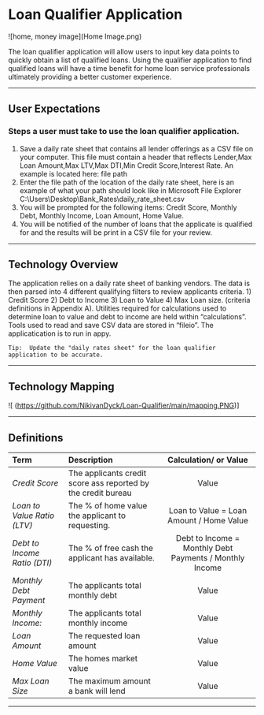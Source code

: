 # Loan Qualifier Application 

![home, money image](Home Image.png)

The loan qualifier application will allow users to input key data points to quickly obtain a list of qualified loans.  Using the qualifier application to find qualified loans will have a time benefit for home loan service  professionals ultimately providing a better customer experience. 

---
## User Expectations 
### Steps a user must take to use the loan qualifier application. 

1)	Save a daily rate sheet that contains all lender offerings as a CSV file on your computer.  This file must contain a header that reflects Lender,Max Loan Amount,Max LTV,Max DTI,Min Credit Score,Interest Rate.  An example is located here:  file path 
2)	Enter the file path of the location of the daily rate sheet, here is an example of what your path should look like in Microsoft File Explorer  C:\Users\Desktop\Bank_Rates\daily_rate_sheet.csv
3)	You will be prompted for the following items:  Credit Score, Monthly Debt, Monthly Income, Loan Amount, Home Value. 
4)	You will be notified of the number of loans that the applicate is qualified for and the results will be print in a CSV file for your review. 

---
## Technology Overview

The application relies on a daily rate sheet of banking vendors.  The data is then parsed into 4 different qualifying filters to review applicants criteria.  1) Credit Score 2) Debt to Income 3) Loan to Value 4) Max Loan size. (criteria definitions in Appendix A).   Utilities required for calculations used to determine loan to value and debt to income are held within “calculations”.  Tools used to read and save CSV data are stored in “fileio”.  The applicatication is to run in appy. 
```
Tip:  Update the "daily rates sheet" for the loan qualifier application to be accurate.
```

---
## Technology Mapping

![<diagram of app mapping> (https://github.com/NikivanDyck/Loan-Qualifier/main/mapping.PNG)]  

---
## Definitions

| Term | Description | Calculation/ or Value |	
| :--- | :--- | :---: |
|*Credit Score*| The applicants credit score ass reported by the credit bureau | Value | 
|*Loan to Value Ratio (LTV)*|The % of home value the applicant to requesting. | Loan to Value = Loan Amount / Home Value |
|*Debt to Income Ratio (DTI)*|The % of free cash the applicant has available.|Debt to Income = Monthly Debt Payments / Monthly Income |
|*Monthly Debt Payment*|The applicants total monthly debt| Value | 
|*Monthly Income:*|The applicants total monthly income| Value | 
|*Loan Amount*|The requested loan amount| Value | 
|*Home Value*|The homes market value| Value | 
|*Max Loan Size*|The maximum amount a bank will lend| Value | 

---


